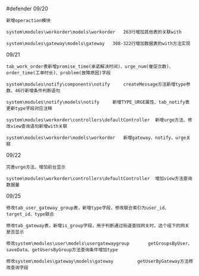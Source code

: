 #defender
09/20

	新增operaction模块

	system\modules\workorder\models\workorder	263行增加其他表的关联with

	system\modules\gateway\models\gateway	308-322行增加数据表的with方法实现

09/21

	tab_work_order表新增promise_time(承诺解决时间)、urge_num(催促次数)、order_time(工单时长)、problem(故障原因)字段
	
	system\modules\notify\components\notify		createMessage方法新增type参数、46行新增条件判断语句
	
	system\modules\notify\models\notify		新增TYPE_URGE属性、tab_notify表更新type字段对应注释
	
	system\modules\workorder\controllers\defaultController	新增urge方法、修改view查询语句新增with关联
	
	system\modules\workorder\models\workorder 	新增gateway、notify、urge关联
	
09/22
	
	完善urge方法、增加前台显示
	
	system\modules\workorder\controllers\defaultController  增加view方法查询数据量
	
09/25

	修改tab_user_gateway_group表，新增type字段，修改联合索引为user_id、target_id、type联合
	
	修改tab_gateway表，新增is_group字段，用于判断通过街道查找网关时，这个组下的网关是否显示
	
	修改system\modules\user\models\usergatewaygroup		getGroupsByUser、saveData、getUsersByGroup方法查询条件增加type
	
	修改system\modules\gateway\models\gateway			getUserByGateway方法修改查询字段